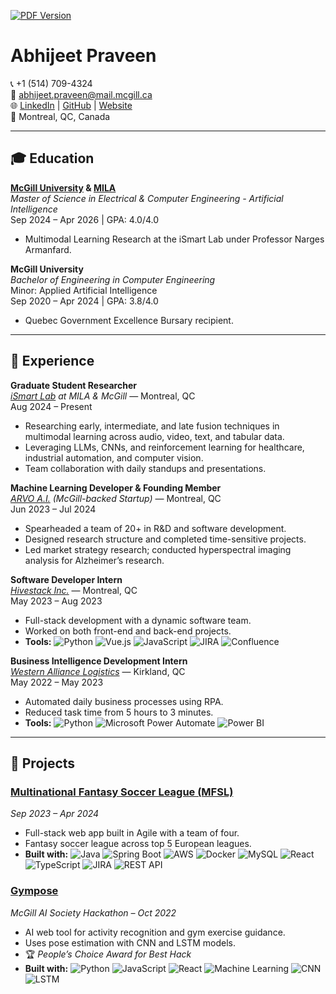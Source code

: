 <p align="left">
  <a href="https://github.com/abhijeetpraveen/Abhijeet-Praveen-s-Resume/raw/main/Abhijeet%20Praveen's%20Resume.pdf" download>
    <img src="https://img.shields.io/badge/Download%20PDF-red?style=for-the-badge&logo=adobeacrobatreader&logoColor=white" alt="PDF Version">
  </a>
</p>



# Abhijeet Praveen

📞 +1 (514) 709-4324  
📧 [abhijeet.praveen@mail.mcgill.ca](mailto:abhijeet.praveen@mail.mcgill.ca)  
🌐 [LinkedIn](https://www.linkedin.com/in/abhijeetpraveen) | [GitHub](https://github.com/abhijeetpraveen)  | [Website](https://www.abhijeetpraveen.com)  
📍 Montreal, QC, Canada  

---

## 🎓 Education

**[McGill University](https://www.mcgill.ca/) & [MILA](https://mila.quebec/en)**  
*Master of Science in Electrical & Computer Engineering - Artificial Intelligence*  
Sep 2024 – Apr 2026 | GPA: 4.0/4.0  
- Multimodal Learning Research at the iSmart Lab under Professor Narges Armanfard.

**McGill University**  
*Bachelor of Engineering in Computer Engineering*  
Minor: Applied Artificial Intelligence  
Sep 2020 – Apr 2024 | GPA: 3.8/4.0  
- Quebec Government Excellence Bursary recipient.

---

## 💼 Experience

**Graduate Student Researcher**  
*[iSmart Lab](https://ismart.ece.mcgill.ca/) at MILA & McGill* — Montreal, QC  
Aug 2024 – Present  
- Researching early, intermediate, and late fusion techniques in multimodal learning across audio, video, text, and tabular data.  
- Leveraging LLMs, CNNs, and reinforcement learning for healthcare, industrial automation, and computer vision.  
- Team collaboration with daily standups and presentations.

**Machine Learning Developer & Founding Member**  
*[ARVO A.I.](https://www.arvoai.ca/) (McGill-backed Startup)* — Montreal, QC  
Jun 2023 – Jul 2024  
- Spearheaded a team of 20+ in R&D and software development.  
- Designed research structure and completed time-sensitive projects.  
- Led market strategy research; conducted hyperspectral imaging analysis for Alzheimer’s research.

**Software Developer Intern**  
*[Hivestack Inc.](https://www.hivestack.com/)* — Montreal, QC  
May 2023 – Aug 2023  
- Full-stack development with a dynamic software team.  
- Worked on both front-end and back-end projects.  
- **Tools:** ![Python](https://img.shields.io/badge/-Python-3776AB?logo=python&logoColor=white) ![Vue.js](https://img.shields.io/badge/-Vue.js-4FC08D?logo=vuedotjs&logoColor=white) ![JavaScript](https://img.shields.io/badge/-JavaScript-F7DF1E?logo=javascript&logoColor=black) ![JIRA](https://img.shields.io/badge/-JIRA-0052CC?logo=jira&logoColor=white) ![Confluence](https://img.shields.io/badge/-Confluence-172B4D?logo=confluence&logoColor=white)

**Business Intelligence Development Intern**  
*[Western Alliance Logistics](https://westernalliancelogistics.com/)* — Kirkland, QC  
May 2022 – May 2023  
- Automated daily business processes using RPA.  
- Reduced task time from 5 hours to 3 minutes.  
- **Tools:** ![Python](https://img.shields.io/badge/-Python-3776AB?logo=python&logoColor=white) ![Microsoft Power Automate](https://img.shields.io/badge/-Power%20Automate-0078D4?logo=powerautomate&logoColor=white) ![Power BI](https://img.shields.io/badge/-Power%20BI-F2C811?logo=powerbi&logoColor=black)

---

## 🚀 Projects

### [Multinational Fantasy Soccer League (MFSL)](https://github.com/mfsl-capstone)  
*Sep 2023 – Apr 2024*  
- Full-stack web app built in Agile with a team of four.  
- Fantasy soccer league across top 5 European leagues.  
- **Built with:** ![Java](https://img.shields.io/badge/-Java-007396?logo=java&logoColor=white) ![Spring Boot](https://img.shields.io/badge/-Spring%20Boot-6DB33F?logo=springboot&logoColor=white) ![AWS](https://img.shields.io/badge/-AWS-232F3E?logo=amazonaws&logoColor=white) ![Docker](https://img.shields.io/badge/-Docker-2496ED?logo=docker&logoColor=white) ![MySQL](https://img.shields.io/badge/-MySQL-4479A1?logo=mysql&logoColor=white) ![React](https://img.shields.io/badge/-React-61DAFB?logo=react&logoColor=black) ![TypeScript](https://img.shields.io/badge/-TypeScript-3178C6?logo=typescript&logoColor=white) ![JIRA](https://img.shields.io/badge/-JIRA-0052CC?logo=jira&logoColor=white) ![REST API](https://img.shields.io/badge/-REST%20API-000000?logo=flask&logoColor=white)

### [Gympose](https://devpost.com/software/gympose)  
*McGill AI Society Hackathon – Oct 2022*  
- AI web tool for activity recognition and gym exercise guidance.  
- Uses pose estimation with CNN and LSTM models.  
- 🏆 *People’s Choice Award for Best Hack*  
- **Built with:** ![Python](https://img.shields.io/badge/-Python-3776AB?logo=python&logoColor=white) ![JavaScript](https://img.shields.io/badge/-JavaScript-F7DF1E?logo=javascript&logoColor=black) ![React](https://img.shields.io/badge/-React-61DAFB?logo=react&logoColor=black) ![Machine Learning](https://img.shields.io/badge/-ML-brightgreen) ![CNN](https://img.shields.io/badge/-CNN-blueviolet) ![LSTM](https://img.shields.io/badge/-LSTM-blue)
